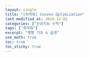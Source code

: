 ```yaml
---
layout: single
title: "[최적화] Convex Optimization"
last_modified_at: 2024-12-02
categories: ["인공지능 수학"]
tags: ["최적화"]
excerpt: "행렬 기초 & 곱셈"
use_math: true
toc: true
toc_sticky: true
---
```

